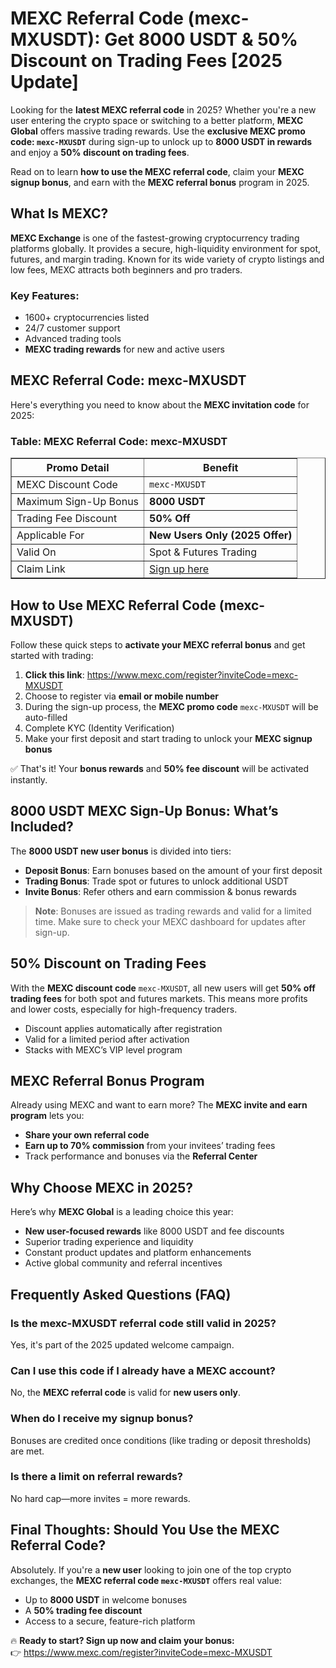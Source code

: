 <h1>MEXC Referral Code (mexc-MXUSDT): Get 8000 USDT & 50% Discount on Trading Fees [2025 Update]</h1>
<p>Looking for the <strong>latest MEXC referral code</strong> in 2025? Whether you're a new user entering the crypto space or switching to a better platform, <strong>MEXC Global</strong> offers massive trading rewards. Use the <strong>exclusive MEXC promo code: <code>mexc-MXUSDT</code></strong> during sign-up to unlock up to <strong>8000 USDT in rewards</strong> and enjoy a <strong>50% discount on trading fees</strong>.</p>
<p>Read on to learn <strong>how to use the MEXC referral code</strong>, claim your <strong>MEXC signup bonus</strong>, and earn with the <strong>MEXC referral bonus</strong> program in 2025.</p>

<h2>What Is MEXC?</h2>
<p><strong>MEXC Exchange</strong> is one of the fastest-growing cryptocurrency trading platforms globally. It provides a secure, high-liquidity environment for spot, futures, and margin trading. Known for its wide variety of crypto listings and low fees, MEXC attracts both beginners and pro traders.</p>
<h3>Key Features:</h3>
<ul>
<li>1600+ cryptocurrencies listed</li>
<li>24/7 customer support</li>
<li>Advanced trading tools</li>
<li><strong>MEXC trading rewards</strong> for new and active users</li>
</ul>

<h2>MEXC Referral Code: mexc-MXUSDT</h2>
<p>Here's everything you need to know about the <strong>MEXC invitation code</strong> for 2025:</p>

<h3>Table: MEXC Referral Code: mexc-MXUSDT</h3>
<table border="1">
<thead>
<tr>
<th><strong>Promo Detail</strong></th>
<th><strong>Benefit</strong></th>
</tr>
</thead>
<tbody>
<tr>
<td>MEXC Discount Code</td>
<td><code>mexc-MXUSDT</code></td>
</tr>
<tr>
<td>Maximum Sign-Up Bonus</td>
<td><strong>8000 USDT</strong></td>
</tr>
<tr>
<td>Trading Fee Discount</td>
<td><strong>50% Off</strong></td>
</tr>
<tr>
<td>Applicable For</td>
<td><strong>New Users Only (2025 Offer)</strong></td>
</tr>
<tr>
<td>Valid On</td>
<td>Spot &amp; Futures Trading</td>
</tr>
<tr>
<td>Claim Link</td>
<td><a href="https://www.mexc.com/register?inviteCode=mexc-MXUSDT">Sign up here</a></td>
</tr>
</tbody>
</table>

<h2>How to Use MEXC Referral Code (mexc-MXUSDT)</h2>
<p>Follow these quick steps to <strong>activate your MEXC referral bonus</strong> and get started with trading:</p>
<ol>
<li><strong>Click this link</strong>: <a href="https://www.mexc.com/register?inviteCode=mexc-MXUSDT">https://www.mexc.com/register?inviteCode=mexc-MXUSDT</a></li>
<li>Choose to register via <strong>email or mobile number</strong></li>
<li>During the sign-up process, the <strong>MEXC promo code</strong> <code>mexc-MXUSDT</code> will be auto-filled</li>
<li>Complete KYC (Identity Verification)</li>
<li>Make your first deposit and start trading to unlock your <strong>MEXC signup bonus</strong></li>
</ol>
<p>✅ That's it! Your <strong>bonus rewards</strong> and <strong>50% fee discount</strong> will be activated instantly.</p>

<h2>8000 USDT MEXC Sign-Up Bonus: What’s Included?</h2>
<p>The <strong>8000 USDT new user bonus</strong> is divided into tiers:</p>
<ul>
<li><strong>Deposit Bonus</strong>: Earn bonuses based on the amount of your first deposit</li>
<li><strong>Trading Bonus</strong>: Trade spot or futures to unlock additional USDT</li>
<li><strong>Invite Bonus</strong>: Refer others and earn commission &amp; bonus rewards</li>
</ul>
<blockquote><strong>Note</strong>: Bonuses are issued as trading rewards and valid for a limited time. Make sure to check your MEXC dashboard for updates after sign-up.</blockquote>

<h2>50% Discount on Trading Fees</h2>
<p>With the <strong>MEXC discount code</strong> <code>mexc-MXUSDT</code>, all new users will get <strong>50% off trading fees</strong> for both spot and futures markets. This means more profits and lower costs, especially for high-frequency traders.</p>
<ul>
<li>Discount applies automatically after registration</li>
<li>Valid for a limited period after activation</li>
<li>Stacks with MEXC’s VIP level program</li>
</ul>

<h2>MEXC Referral Bonus Program</h2>
<p>Already using MEXC and want to earn more? The <strong>MEXC invite and earn program</strong> lets you:</p>
<ul>
<li><strong>Share your own referral code</strong></li>
<li><strong>Earn up to 70% commission</strong> from your invitees’ trading fees</li>
<li>Track performance and bonuses via the <strong>Referral Center</strong></li>
</ul>

<h2>Why Choose MEXC in 2025?</h2>
<p>Here’s why <strong>MEXC Global</strong> is a leading choice this year:</p>
<ul>
<li><strong>New user-focused rewards</strong> like 8000 USDT and fee discounts</li>
<li>Superior trading experience and liquidity</li>
<li>Constant product updates and platform enhancements</li>
<li>Active global community and referral incentives</li>
</ul>

<h2>Frequently Asked Questions (FAQ)</h2>
<h3>Is the mexc-MXUSDT referral code still valid in 2025?</h3>
<p>Yes, it's part of the 2025 updated welcome campaign.</p>

<h3>Can I use this code if I already have a MEXC account?</h3>
<p>No, the <strong>MEXC referral code</strong> is valid for <strong>new users only</strong>.</p>

<h3>When do I receive my signup bonus?</h3>
<p>Bonuses are credited once conditions (like trading or deposit thresholds) are met.</p>

<h3>Is there a limit on referral rewards?</h3>
<p>No hard cap—more invites = more rewards.</p>

<h2>Final Thoughts: Should You Use the MEXC Referral Code?</h2>
<p>Absolutely. If you're a <strong>new user</strong> looking to join one of the top crypto exchanges, the <strong>MEXC referral code <code>mexc-MXUSDT</code></strong> offers real value:</p>
<ul>
<li>Up to <strong>8000 USDT</strong> in welcome bonuses</li>
<li>A <strong>50% trading fee discount</strong></li>
<li>Access to a secure, feature-rich platform</li>
</ul>
<p>🔥 <strong>Ready to start? Sign up now and claim your bonus:</strong><br>
👉 <a href="https://www.mexc.com/register?inviteCode=mexc-MXUSDT">https://www.mexc.com/register?inviteCode=mexc-MXUSDT</a></p>
